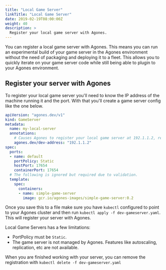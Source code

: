 ```yaml
---
title: "Local Game Server"
linkTitle: "Local Game Server"
date: 2019-02-19T08:00:00Z
weight: 40
description: >
  Register your local game server with Agones.
---
```


You can register a local game server with Agones. This means you can run an experimental build of your game server in the Agones environment without the need of packaging and deploying it to a fleet. This allows you to quickly iterate on your game server code while still being able to plugin to your Agones environment.

## Register your server with Agones

To register your local game server you'll need to know the IP address of the machine running it and the port. With that you'll create a game server config like the one below.

```yaml
apiVersion: "agones.dev/v1"
kind: GameServer
metadata:
  name: my-local-server
  annotations:
    # Causes Agones to register your local game server at 192.1.1.2, replace with your server's IP address.
    agones.dev/dev-address: "192.1.1.2"
spec:
  ports:
  - name: default
    portPolicy: Static
    hostPort: 17654
    containerPort: 17654
  # The following is ignored but required due to validation.
  template:
    spec:
      containers:
      - name: simple-game-server
        image: gcr.io/agones-images/simple-game-server:0.2
```

Once you save this to a file make sure you have `kubectl` configured to point to your Agones cluster and then run `kubectl apply -f dev-gameserver.yaml`. This will register your server with Agones.

Local Game Servers has a few limitations:

 * PortPolicy must be `Static`.
 * The game server is not managed by Agones. Features like autoscaling, replication, etc are not available.

When you are finished working with your server, you can remove the registration with `kubectl delete -f dev-gameserver.yaml`

